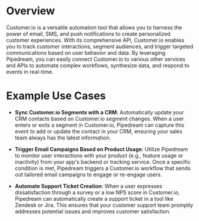 # Overview

Customer.io is a versatile automation tool that allows you to harness the power of email, SMS, and push notifications to create personalized customer experiences. With its comprehensive API, Customer.io enables you to track customer interactions, segment audiences, and trigger targeted communications based on user behavior and data. By leveraging Pipedream, you can easily connect Customer.io to various other services and APIs to automate complex workflows, synthesize data, and respond to events in real-time.

# Example Use Cases

- **Sync Customer.io Segments with a CRM**: Automatically update your CRM contacts based on Customer.io segment changes. When a user enters or exits a segment in Customer.io, Pipedream can capture this event to add or update the contact in your CRM, ensuring your sales team always has the latest information.

- **Trigger Email Campaigns Based on Product Usage**: Utilize Pipedream to monitor user interactions with your product (e.g., feature usage or inactivity) from your app's backend or tracking service. Once a specific condition is met, Pipedream triggers a Customer.io workflow that sends out tailored email campaigns to engage or re-engage users.

- **Automate Support Ticket Creation**: When a user expresses dissatisfaction through a survey or a low NPS score in Customer.io, Pipedream can automatically create a support ticket in a tool like Zendesk or Jira. This ensures that your customer support team promptly addresses potential issues and improves customer satisfaction.
